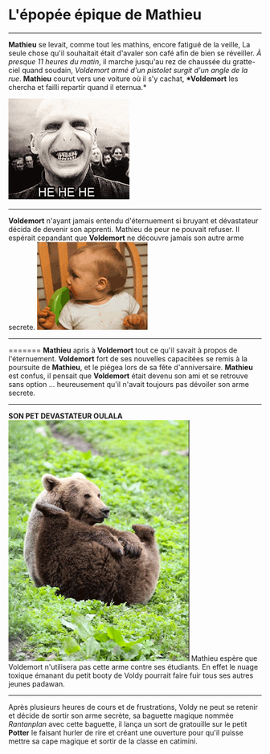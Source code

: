 # **L'épopée épique de Mathieu**

---

**Mathieu** se levait, comme tout les mathins, encore fatigué de la veille, La seule chose qu'il souhaitait était d'avaler son café afin de bien se réveiller. _À presque 11 heures du matin_, il marche jusqu'au rez de chaussée du gratte-ciel quand soudain, _Voldemort armé d'un pistolet surgit d'un angle de la rue_. **Mathieu** courut vers une voiture où il s'y cachat, **\*Voldemort** les chercha et failli repartir quand il eternua.\*

![voldemort](assets/voldemort.gif)

---

**Voldemort** n'ayant jamais entendu d'éternuement si bruyant et dévastateur décida de devenir son apprenti.
Mathieu de peur ne pouvait refuser.
Il espérait cepandant que **Voldemort** ne découvre jamais son autre arme secrete.
![voldemort](assets/sneezing.gif)

---

=======
**Mathieu** apris à **Voldemort** tout ce qu'il savait à propos de l'éternuement.
**Voldemort** fort de ses nouvelles capacitées se remis à la poursuite de **Mathieu**, et le piégea lors de sa fête d'anniversaire.
**Mathieu** est confus, il pensait que **Voldemort** était devenu son ami et se retrouve sans option ... heureusement qu'il n'avait toujours pas dévoiler son arme secrete.

---

**SON PET DEVASTATEUR OULALA** 
![PET](assets/giphy.gif)
Mathieu espère que Voldemort n'utilisera pas cette arme contre ses étudiants. En effet le nuage toxique émanant du petit booty de Voldy pourrait faire fuir tous ses autres jeunes padawan.

---

Après plusieurs heures de cours et de frustrations, Voldy ne peut se retenir et décide de sortir son arme secrète, sa baguette magique nommée *Rantanplan* avec cette baguette, il lança un sort de gratouille sur le petit **Potter** le faisant hurler de rire et créant une ouverture pour qu'il puisse mettre sa cape magique et sortir de la classe en catimini.